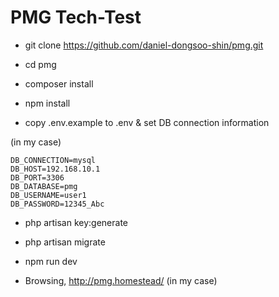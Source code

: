 # PMG Tech-Test

- git clone https://github.com/daniel-dongsoo-shin/pmg.git

- cd pmg

- composer install

- npm install
  
- copy .env.example to .env & set DB connection information

(in my case)
```
DB_CONNECTION=mysql
DB_HOST=192.168.10.1
DB_PORT=3306
DB_DATABASE=pmg
DB_USERNAME=user1
DB_PASSWORD=12345_Abc  
```

- php artisan key:generate

- php artisan migrate

- npm run dev

- Browsing, http://pmg.homestead/ (in my case)